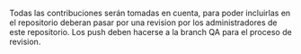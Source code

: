 Todas las contribuciones serán tomadas en cuenta, para poder incluirlas en el repositorio deberan pasar por una revision por los administradores de este repositorio. Los push deben hacerse a la branch QA para el proceso de revision.
